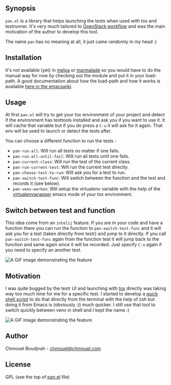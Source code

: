 ## Synopsis

`pan.el` is a library that helps launching the tests when used with tox and testrunner. It's very much tailored to [OpenStack workflow](https://wiki.openstack.org/wiki/Gerrit_Workflow) and was the main motivation of the author to develop this tool.

The name `pan` has no meaning at all, it just came randomly in my head :)

## Installation

It's not available (yet) in [melpa](http://melpa.org) or [marmalade](https://marmalade-repo.org/) so you would have to do the manual way for now by checking out the module and put it in your load-path. A good documentation about how the load-path and how it works is available [here in the emacswiki](http://www.emacswiki.org/emacs/LoadPath).

## Usage

At first `pan.el` will try to get your tox environment of your project and detect if the environment has testtools installed and ask you if you want to use it. It will cache that variable but if you do press a `C-u` it will ask for it again. That env will be used to launch or detect the tests after.

You can choose a different function to run the tests :

* `pan-run-all`: Will run all tests no matter if one fails.
* `pan-run-all-until-fail`: Will run all tests until one fails.
* `pan-current-class`: Will run the test of the current class.
* `pan-run-current-test`: Will run the current test directly.
* `pan-choose-test-to-run`: Will ask you for a test to run.
* `pan-switch-test-func`: Will switch between the function and the test and records it (see below).
* `pan-venv-workon`: Will setup the virtualenv variable with the help of the [virtualenvwrapper](https://github.com/porterjamesj/virtualenvwrapper.el) emacs mode of your tox environment.

## Switch between test and function

This idea come from an `intelij` feature. If you are in your code and have a function there you can run the function to `pan-switch-test-func` and it will ask you for a test (taken directly from testr) and jump to it directly. If you call `pan-switch-test-func` again from the function test it will jump back to the function and same again since it will be recorded. Just specify `C-u` again if you need to specify an another test.

![A GiF image demonstrating the feature](http://i.imgur.com/pzP7dHr.gif)

## Motivation

I was quite bugged by the testr *UI* and launching with [tox](https://github.com/chmouel/tox.el) directly was taking way too much time for me for a specific test. I started to develop a [quick shell script](https://gist.github.com/chmouel/60a374ba24ebd2e12061) to do that directly from the terminal with the help of zsh but doing it from Emacs is (obviously :)) much quicker. I still use that tool to switch quickly between venv in shell and I kept the name :)

![A GiF image demonstrating the feature](http://i.imgur.com/kJsJTjj.gif)

## Author

Chmouel Boudjnah - <chmouel@chmouel.com>

## License

GPL (see the top of [pan.el](pan.el) file)
